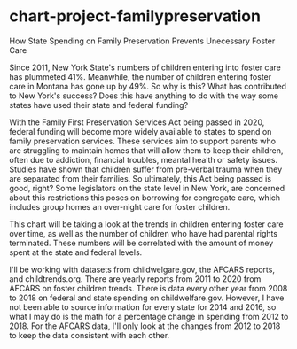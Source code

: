 # chart-project-familypreservation

How State Spending on Family Preservation Prevents Unecessary Foster Care

Since 2011, New York State's numbers of children entering into foster care has plummeted 41%. Meanwhile, the number of children entering foster care in Montana has gone up by 49%. So why is this? What has contributed to New York's success? Does this have anything to do with the way some states have used their state and federal funding?

With the Family First Preservation Services Act being passed in 2020, federal funding will become more widely available to states to spend on family preservation services. These services aim to support parents who are struggling to maintain homes that will allow them to keep their children, often due to addiction, financial troubles, meantal health or safety issues. Studies have shown that children suffer from pre-verbal trauma when they are separated from their families. So ultimately, this Act being passed is good, right? Some legislators on the state level in New York, are concerned about this restrictions this poses on borrowing for congregate care, which includes group homes an over-night care for foster children.

This chart will be taking a look at the trends in children entering foster care over time, as well as the number of children who have had parental rights terminated. These numbers will be correlated with the amount of money spent at the state and federal levels.

I'll be working with datasets from childwelgare.gov, the AFCARS reports, and childtrends.org. There are yearly reports from 2011 to 2020 from AFCARS on foster children trends. There is data every other year from 2008 to 2018 on federal and state spending on childwelfare.gov. However, I have not been able to source information for every state for 2014 and 2016, so what I may do is the math for a percentage change in spending from 2012 to 2018. For the AFCARS data, I'll only look at the changes from 2012 to 2018 to keep the data consistent with each other.

